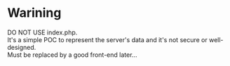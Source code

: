 # Warining
DO NOT USE index.php.   
It's a simple POC to represent the server's data and it's not secure or well-designed.    
Must be replaced by a good front-end later...    
